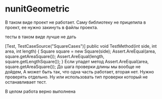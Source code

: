 # nunitGeometric

В таком виде проект не работает. Саму библиотеку не прицепила в проект, ее нужно закинуть в файлы проекта.

тесты в таком виде лучше не дать

[Test, TestCaseSource("SquareCases")]
public void TestMethod(int side, int area, int length)
{
Square square = new Square(side);
Assert.AreEqual(area, square.getAreaSquare());
Assert.AreEqual(length, square.getLengthSquare());
}
Если упадет метод Assert.AreEqual(area, square.getAreaSquare()); До шага проверки длины мы вообще не дойдем, А может быть так, что одна часть работает, вторая нет. Нужно проверять отдельно. Ну или использовать тип проверки который не останавливает тест.

В целом работа верно выполнена
